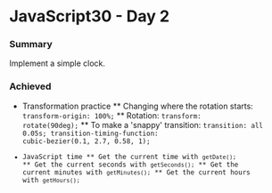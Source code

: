 # JavaScript30 - Day 2

### Summary 

Implement a simple clock.

### Achieved

* Transformation practice 
** Changing where the rotation starts: <code>transform-origin: 100%;</code>
** Rotation: <code>transform: rotate(90deg);</code>
** To make a 'snappy' transition: <code>transition: all 0.05s; transition-timing-function: cubic-bezier(0.1, 2.7, 0.58, 1);
* JavaScript time 
** Get the current time with <code>getDate();</code>
** Get the current seconds with <code>getSeconds();</code>
** Get the current minutes with <code>getMinutes();</code>
** Get the current hours with <code>getHours();</code>